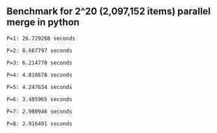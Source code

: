 Benchmark for 2^20 (2,097,152 items) parallel merge in python
----------------------------------------------------------------
	P=1: 26.729268 seconds

	P=2: 8.667797 seconds

	P=3: 6.214778 seconds

	P=4: 4.816678 seconds

	P=5: 4.247634 seconds

	P=6: 3.405965 seconds

	P=7: 2.980946 seconds

	P=8: 2.916491 seconds